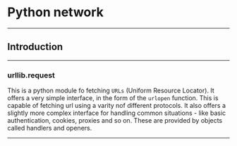 # Python network


---

## Introduction

---

### urllib.request

This is a python module fo fetching `URLs` (Uniform Resource Locator). It offers a very simple interface, in the form of the `urlopen` function. This is capable of fetching url using a varity nof different protocols. It also offers a slightly more complex interface for handling common situations - like basic authentication, cookies, proxies and so on. 
These are provided by objects called handlers and openers.

---
